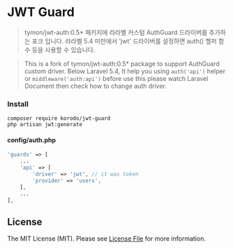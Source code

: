 # JWT Guard

>tymon/jwt-auth:0.5* 패키지에 라라벨 커스텀 AuthGuard 드라이버를 추가하는 포크 입니다.
라라벨 5.4 미만에서 'jwt' 드라이버를 설정하면 auth() 헬퍼 함수 등을 사용할 수 있습니다.

>This is a fork of tymon/jwt-auth:0.5* package to support AuthGuard custom driver.
Below Laravel 5.4, It help you using `auth('api')` helper or `middleware('auth:api')` 
before use this please watch Laravel Document then check how to change auth driver.

### Install

```shell script
composer require korodo/jwt-guard
php artisan jwt:generate
```
#### config/auth.php

```php
'guards' => [
    ...
    'api' => [
        'driver' => 'jwt', // it was token
        'provider' => 'users',
    ],
    ...
],
```

## License

The MIT License (MIT). Please see [License File](LICENSE.md) for more information.
